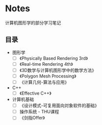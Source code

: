 # Notes
计算机图形学的部分学习笔记



## 目录

- 图形学
  - [ ] 《Physically Based Rendering 3rd》
  - [ ] 《Real-time Rendering 4th》
  - [ ] 《3D数学与计算机图形学中的数学方法》
  - [ ] 《Polygon Mesh Processing》
  - [ ] 《计算几何-算法与应用》

- C++
  - [ ] 《Effective C++》
- 计算机基础
  - [ ] 《设计模式-可复用面向対象软件的基础》
  - [ ] 操作系统 - THU课程
  - [ ] 《剑指Offer》